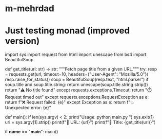 # m-mehrdad
# Just testing monad (improved version)

import sys 
import request
from html import unescape
from bs4 import BeautifulSoup

def get_title(url: str) -> str:
    """Fetch page title from a given URL."""
    try:
        resp = requests.get(url, timeout=10, headers={"User-Agent": "Mozilla/5.0"})
        resp.raise_for_status()
        soup = BeautifulSoup(resp.text, "html.parser")
        if soup.title and soup.title.string:
            return unescape(soup.title.string.strip())
        return "⚠️ No title found"
    except requests.exceptions.Timeout:
        return "⏱️ Request timed out"
    except requests.exceptions.RequestException as e:
        return f"❌ Request failed: {e}"
    except Exception as e:
        return f"💥 Unexpected error: {e}"

def main():
    if len(sys.argv) < 2:
        print("Usage: python main.py <url>")
        sys.exit(1)
    url = sys.argv[1].strip()
    print(f"🔗 URL: {url}")
    print(f"📑 Title: {get_title(url)}")

if __name__ == "__main__":
    main()
